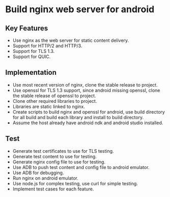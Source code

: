 # Build nginx web server for android

## Key Features
- Use nginx as the web server for static content delivery.
- Support for HTTP/2 and HTTP/3.
- Support for TLS 1.3.
- Support for QUIC.

## Implementation
- Use most recent version of nginx, clone the stable release to project.
- Use openssl for TLS 1.3 support, since android missing openssl, clone the stable release of openssl to project.
- Clone other required libraries to project.
- Libraries are static linked to nginx.
- Create scripts to build nginx and openssl for android, use build directory for all build and build each library and install to build directory.
- Assume the host already have android ndk and android studio installed.

## Test
- Generate test certificates to use for TLS testing.
- Generate test content to use for testing.
- Generate nginx config file to use for testing.
- Use ADB to push test content and config file to android emulator.
- Use ADB for debugging.
- Run nginx on android emulator.
- Use node.js for complex testing, use curl for simple testing.
- Implement test cases for each feature.
